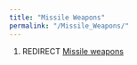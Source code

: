 ```yaml
---
title: "Missile Weapons"
permalink: "/Missile_Weapons/"
---
```


1.  REDIRECT [Missile weapons](Missile_weapons "wikilink")